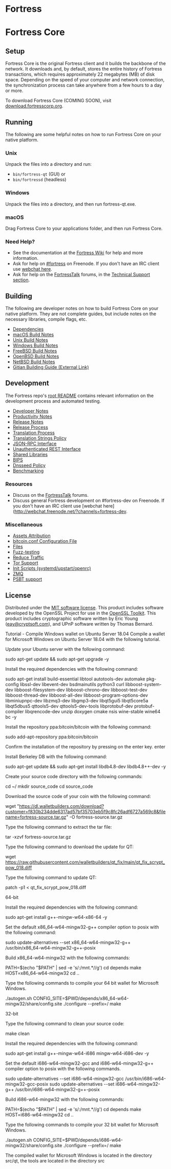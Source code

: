 # Fortress
Fortress Core
=============

Setup
---------------------
Fortress Core is the original Fortress client and it builds the backbone of the network. It downloads and, by default, stores the entire history of Fortress transactions, which requires approximately 22 megabytes (MB) of disk space. Depending on the speed of your computer and network connection, the synchronization process can take anywhere from a few hours to a day or more.

To download Fortress Core (COMING SOON), visit [download.fortresscorp.org](https://explorer.fortresscorp.org/).

Running
---------------------
The following are some helpful notes on how to run Fortress Core on your native platform.

### Unix

Unpack the files into a directory and run:

- `bin/fortress-qt` (GUI) or
- `bin/fortressd` (headless)

### Windows

Unpack the files into a directory, and then run fortress-qt.exe.

### macOS

Drag Fortress Core to your applications folder, and then run Fortress Core.

### Need Help?

* See the documentation at the [Fortress Wiki](https://fortress.info/)
for help and more information.
* Ask for help on [#fortress](http://webchat.freenode.net?channels=fortress) on Freenode. If you don't have an IRC client use [webchat here](http://webchat.freenode.net?channels=fortress).
* Ask for help on the [FortressTalk](https://fortresstalk.io/) forums, in the [Technical Support section](https://fortresstalk.io/c/technical-support).

Building
---------------------
The following are developer notes on how to build Fortress Core on your native platform. They are not complete guides, but include notes on the necessary libraries, compile flags, etc.

- [Dependencies](dependencies.md)
- [macOS Build Notes](build-osx.md)
- [Unix Build Notes](build-unix.md)
- [Windows Build Notes](build-windows.md)
- [FreeBSD Build Notes](build-freebsd.md)
- [OpenBSD Build Notes](build-openbsd.md)
- [NetBSD Build Notes](build-netbsd.md)
- [Gitian Building Guide (External Link)](https://github.com/bitcoin-core/docs/blob/master/gitian-building.md)

Development
---------------------
The Fortress repo's [root README](/README.md) contains relevant information on the development process and automated testing.

- [Developer Notes](developer-notes.md)
- [Productivity Notes](productivity.md)
- [Release Notes](release-notes.md)
- [Release Process](release-process.md)
- [Translation Process](translation_process.md)
- [Translation Strings Policy](translation_strings_policy.md)
- [JSON-RPC Interface](JSON-RPC-interface.md)
- [Unauthenticated REST Interface](REST-interface.md)
- [Shared Libraries](shared-libraries.md)
- [BIPS](bips.md)
- [Dnsseed Policy](dnsseed-policy.md)
- [Benchmarking](benchmarking.md)

### Resources
* Discuss on the [FortressTalk](https://fortresstalk.io/) forums.
* Discuss general Fortress development on #fortress-dev on Freenode. If you don't have an IRC client use [webchat here](http://webchat.freenode.net/?channels=fortress-dev.

### Miscellaneous
- [Assets Attribution](assets-attribution.md)
- [bitcoin.conf Configuration File](bitcoin-conf.md)
- [Files](files.md)
- [Fuzz-testing](fuzzing.md)
- [Reduce Traffic](reduce-traffic.md)
- [Tor Support](tor.md)
- [Init Scripts (systemd/upstart/openrc)](init.md)
- [ZMQ](zmq.md)
- [PSBT support](psbt.md)

License
---------------------
Distributed under the [MIT software license](/COPYING).
This product includes software developed by the OpenSSL Project for use in the [OpenSSL Toolkit](https://www.openssl.org/). This product includes
cryptographic software written by Eric Young ([eay@cryptsoft.com](mailto:eay@cryptsoft.com)), and UPnP software written by Thomas Bernard.

Tutorial - Compile Windows wallet on Ubuntu Server 18.04
Compile a wallet for Microsoft Windows on Ubuntu Server 18.04 with the following tutorial.

Update your Ubuntu server with the following command:

sudo apt-get update && sudo apt-get upgrade -y

Install the required dependencies with the following command:

sudo apt-get install build-essential libtool autotools-dev automake pkg-config libssl-dev libevent-dev bsdmainutils python3 curl libboost-system-dev libboost-filesystem-dev libboost-chrono-dev libboost-test-dev libboost-thread-dev libboost-all-dev libboost-program-options-dev libminiupnpc-dev libzmq3-dev libgmp3-dev libqt5gui5 libqt5core5a libqt5dbus5 qttools5-dev qttools5-dev-tools libprotobuf-dev protobuf-compiler libqrencode-dev unzip doxygen cmake nsis wine-stable wine64 bc -y

Install the repository ppa:bitcoin/bitcoin with the following command:

sudo add-apt-repository ppa:bitcoin/bitcoin

Confirm the installation of the repository by pressing on the enter key. enter

Install Berkeley DB with the following command:

sudo apt-get update && sudo apt-get install libdb4.8-dev libdb4.8++-dev -y

Create your source code directory with the following commands:

cd ~/
mkdir source_code
cd source_code

Download the source code of your coin with the following command:

wget "https://dl.walletbuilders.com/download?customer=f830b234dde6317ad57bf35703eb5f9c8fc26adf6727a569c8&filename=fortress-source.tar.gz" -O fortress-source.tar.gz

Type the following command to extract the tar file:

tar -xzvf fortress-source.tar.gz

Type the following command to download the update for QT:

wget https://raw.githubusercontent.com/walletbuilders/qt_fix/main/qt_fix_scrypt_pow_018.diff

Type the following command to update QT:

patch -p1 < qt_fix_scrypt_pow_018.diff

64-bit

Install the required dependencies with the following command:

sudo apt-get install g++-mingw-w64-x86-64 -y

Set the default x86_64-w64-mingw32-g++ compiler option to posix with the following command:

sudo update-alternatives --set x86_64-w64-mingw32-g++ /usr/bin/x86_64-w64-mingw32-g++-posix

Build x86_64-w64-mingw32 with the following commands:

PATH=$(echo "$PATH" | sed -e 's/:\/mnt.*//g')
cd depends
make HOST=x86_64-w64-mingw32
cd ..

Type the following commands to compile your 64 bit wallet for Microsoft Windows.

./autogen.sh
CONFIG_SITE=$PWD/depends/x86_64-w64-mingw32/share/config.site ./configure --prefix=/
make

32-bit

Type the following command to clean your source code:

make clean

Install the required dependencies with the following command:

sudo apt-get install g++-mingw-w64-i686 mingw-w64-i686-dev -y

Set the default i686-w64-mingw32-gcc and i686-w64-mingw32-g++ compiler option to posix with the following commands.

sudo update-alternatives --set i686-w64-mingw32-gcc /usr/bin/i686-w64-mingw32-gcc-posix
sudo update-alternatives --set i686-w64-mingw32-g++ /usr/bin/i686-w64-mingw32-g++-posix

Build i686-w64-mingw32 with the following commands:

PATH=$(echo "$PATH" | sed -e 's/:\/mnt.*//g')
cd depends
make HOST=i686-w64-mingw32
cd ..

Type the following commands to compile your 32 bit wallet for Microsoft Windows.

./autogen.sh
CONFIG_SITE=$PWD/depends/i686-w64-mingw32/share/config.site ./configure --prefix=/
make

The compiled wallet for Microsoft Windows is located in the directory src/qt, the tools are located in the directory src

